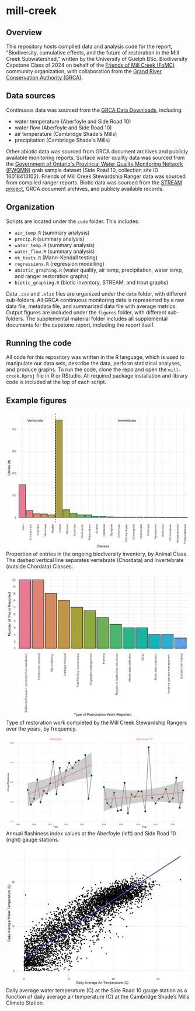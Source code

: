 # mill-creek

## Overview
This repository hosts compiled data and analysis code for the report, "Biodiversity, cumulative effects, and the future of restoration in the Mill Creek Subwatershed," written by the University of Guelph BSc. Biodiversity Capstone Class of 2024 on behalf of the [Friends of Mill Creek (FoMC)](https://www.friendsofmillcreek.org/membership/sub-page-top/) community organization, with collaboration from the [Grand River Conservation Authority (GRCA)](https://www.grandriver.ca/).

## Data sources
Continuous data was sourced from the [GRCA Data Downloads](https://data.grandriver.ca/downloads-monitoring.html), including:
- water temperature (Aberfoyle and Side Road 10)
- water flow (Aberfoyle and Side Road 10)
- air temperature (Cambridge Shade's Mills)
- precipitation (Cambridge Shade's Mills)

Other abiotic data was sourced from GRCA document archives and publicly available monitoring reports. Surface water quality data was sourced from the [Government of Ontario's Provincial Water Quality Monitoring Network (PWQMN)](https://data.ontario.ca/en/dataset/provincial-stream-water-quality-monitoring-network) grab sample dataset (Side Road 10, collection site ID 16018413102). Friends of Mill Creek Stewardship Ranger data was sourced from compiled ranger reports. Biotic data was sourced from the [STREAM project](https://stream-dna.org/), GRCA document archives, and publicly available records.

## Organization
Scripts are located under the `code` folder. This includes:
- `air_temp.R` (summary analysis)
- `precip.R` (summary analysis)
- `water_temp.R` (summary analysis)
- `water_flow.R` (summary analysis)
- `mk_tests.R` (Mann-Kendall testing)
- `regressions.R` (regression modelling)
- `abiotic_graphing.R` (water quality, air temp, precipitation, water temp, and ranger restoration graphs)
- `biotic_graphing.R` (biotic inventory, STREAM, and trout graphs)

Data `.csv` and `.xlsx` files are organized under the `data` folder, with different sub-folders. All GRCA continuous monitoring data is represented by a raw data file, metadata file, and summarized data file with average metrics. Output figures are included under the `figures` folder, with different sub-folders. The supplemental material folder includes all supplemental documents for the capstone report, including the report itself.

## Running the code
All code for this repository was written in the R language, which is used to manipulate our data sets, describe the data, perform statistical analyses, and produce graphs. To run the code, clone the repo and open the `mill-creek.Rproj` file in R or RStudio. All required package installation and library code is included at the top of each script.

## Example figures
![biotic inventory classes](figures/biotic_inventory/classes.png)
Proportion of entries in the ongoing biodiversity inventory, by Animal Class. The dashed vertical line separates vertebrate (Chordata) and invertebrate (outside Chordata) Classes. 

![ranger restoration](figures/ranger_restoration_activities.png)
Type of restoration work completed by the Mill Creek Stewardship Rangers over the years, by frequency. 

![flashiness MK](figures/mann-kendall/MK_annual_flashiness.png)
Annual flashiness index values at the Aberfoyle (left) and Side Road 10 (right) gauge stations.

![water temp regression](figures/regression/water_by_air_temp.png)
Daily average water temperature (C) at the Side Road 10 gauge station as a function of daily average air temperature (C) at the Cambridge Shade’s Mills Climate Station.